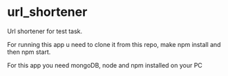 # url_shortener
Url shortener for test task.

For running this app u need to clone it from this repo, make npm install and then npm start.

For this app you need mongoDB, node and npm installed on your PC
